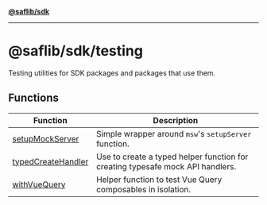 [**@saflib/sdk**](../../../index.md)

***

# @saflib/sdk/testing

Testing utilities for SDK packages and packages that use them.

## Functions

| Function | Description |
| ------ | ------ |
| [setupMockServer](functions/setupMockServer.md) | Simple wrapper around `msw`'s `setupServer` function. |
| [typedCreateHandler](functions/typedCreateHandler.md) | Use to create a typed helper function for creating typesafe mock API handlers. |
| [withVueQuery](functions/withVueQuery.md) | Helper function to test Vue Query composables in isolation. |
